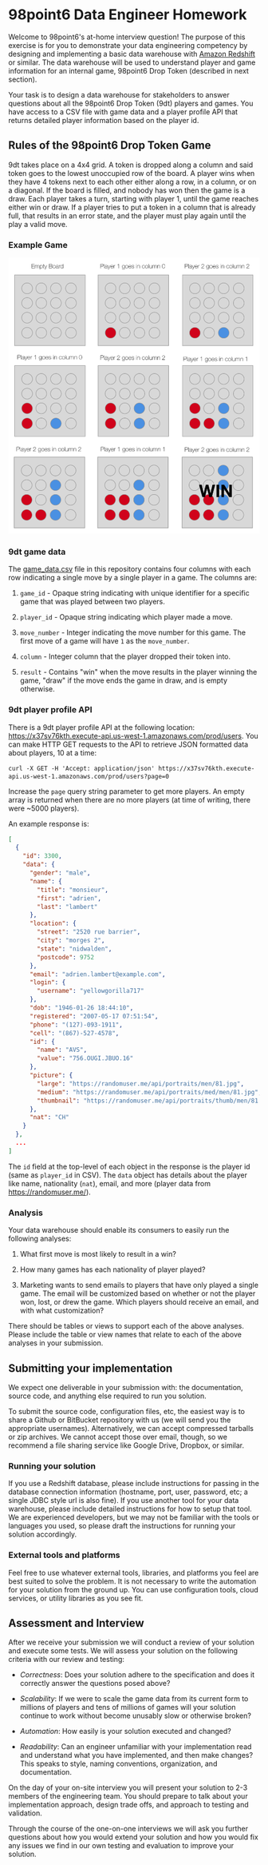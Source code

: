 # 98point6 Data Engineer Homework

Welcome to 98point6's at-home interview question! The purpose of this exercise
is for you to demonstrate your data engineering competency by designing and
implementing a basic data warehouse with [Amazon Redshift][0] or similar. The
data warehouse will be used to understand player and game information for an
internal game, 98point6 Drop Token (described in next section).

[0]: https://aws.amazon.com/redshift/

Your task is to design a data warehouse for stakeholders to answer questions
about all the 98point6 Drop Token (9dt) players and games. You have access to a
CSV file with game data and a player profile API that returns detailed player
information based on the player id.

## Rules of the 98point6 Drop Token Game

9dt takes place on a 4x4 grid. A token is dropped along a column and said token
goes to the lowest unoccupied row of the board. A player wins when they have 4
tokens next to each other either along a row, in a column, or on a diagonal. If
the board is filled, and nobody has won then the game is a draw. Each player
takes a turn, starting with player 1, until the game reaches either win or
draw. If a player tries to put a token in a column that is already full, that
results in an error state, and the player must play again until the play a
valid move.

### Example Game

![samplegame](img/sample_game.png)

### 9dt game data

The [game_data.csv][1] file in this repository contains four columns with each row
indicating a single move by a single player in a game. The columns are:

1. `game_id` - Opaque string indicating with unique identifier for a specific
   game that was played between two players.

2. `player_id` - Opaque string indicating which player made a move.

3. `move_number` - Integer indicating the move number for this game. The first
   move of a game will have `1` as the `move_number`.

4. `column` - Integer column that the player dropped their token into.

5. `result` - Contains "win" when the move results in the player winning the
   game, "draw" if the move ends the game in draw, and is empty otherwise.

[1]: game_data.csv

### 9dt player profile API

There is a 9dt player profile API at the following location:
https://x37sv76kth.execute-api.us-west-1.amazonaws.com/prod/users. You can make
HTTP GET requests to the API to retrieve JSON formatted data about players, 10
at a time:

```
curl -X GET -H 'Accept: application/json' https://x37sv76kth.execute-api.us-west-1.amazonaws.com/prod/users?page=0
```

Increase the `page` query string parameter to get more players. An empty array
is returned when there are no more players (at time of writing, there were
~5000 players).

An example response is:

```json
[
  {
    "id": 3300,
    "data": {
      "gender": "male",
      "name": {
        "title": "monsieur",
        "first": "adrien",
        "last": "lambert"
      },
      "location": {
        "street": "2520 rue barrier",
        "city": "morges 2",
        "state": "nidwalden",
        "postcode": 9752
      },
      "email": "adrien.lambert@example.com",
      "login": {
        "username": "yellowgorilla717"
      },
      "dob": "1946-01-26 18:44:10",
      "registered": "2007-05-17 07:51:54",
      "phone": "(127)-093-1911",
      "cell": "(867)-527-4578",
      "id": {
        "name": "AVS",
        "value": "756.OUGI.JBUO.16"
      },
      "picture": {
        "large": "https://randomuser.me/api/portraits/men/81.jpg",
        "medium": "https://randomuser.me/api/portraits/med/men/81.jpg",
        "thumbnail": "https://randomuser.me/api/portraits/thumb/men/81.jpg"
      },
      "nat": "CH"
    }
  },
  ...
]
```

The `id` field at the top-level of each object in the response is the player id
(same as `player_id` in CSV). The `data` object has details about the player
like name, nationality (`nat`), email, and more (player data from
https://randomuser.me/).

### Analysis

Your data warehouse should enable its consumers to easily run the following
analyses:

1. What first move is most likely to result in a win?

2. How many games has each nationality of player played?

3. Marketing wants to send emails to players that have only played a single
   game. The email will be customized based on whether or not the player won,
   lost, or drew the game. Which players should receive an email, and with what
   customization?

There should be tables or views to support each of the above analyses. Please
include the table or view names that relate to each of the above analyses in
your submission.

## Submitting your implementation

We expect one deliverable in your submission with: the documentation, source
code, and anything else required to run you solution.

To submit the source code, configuration files, etc, the easiest way is to
share a Github or BitBucket repository with us (we will send you the
appropriate usernames). Alternatively, we can accept compressed tarballs or zip
archives. We cannot accept those over email, though, so we recommend a file
sharing service like Google Drive, Dropbox, or similar.

### Running your solution

If you use a Redshift database, please include instructions for passing in the
database connection information (hostname, port, user, password, etc; a single
JDBC style url is also fine). If you use another tool for your data warehouse,
please include detailed instructions for how to setup that tool. We are
experienced developers, but we may not be familiar with the tools or languages
you used, so please draft the instructions for running your solution
accordingly.

### External tools and platforms

Feel free to use whatever external tools, libraries, and platforms you feel are
best suited to solve the problem. It is not necessary to write the automation
for your solution from the ground up. You can use configuration tools, cloud
services, or utility libraries as you see fit.

## Assessment and Interview

After we receive your submission we will conduct a review of your solution and
execute some tests. We will assess your solution on the following criteria with
our review and testing:

* *Correctness*: Does your solution adhere to the specification and does it
   correctly answer the questions posed above?

* *Scalability*: If we were to scale the game data from its current form to
  millions of players and tens of millions of games will your solution continue
  to work without become unusably slow or otherwise broken?

* *Automation*: How easily is your solution executed and changed?

* *Readability*: Can an engineer unfamiliar with your implementation read and
  understand what you have implemented, and then make changes? This speaks to
  style, naming conventions, organization, and documentation.

On the day of your on-site interview you will present your solution to 2-3
members of the engineering team. You should prepare to talk about your
implementation approach, design trade offs, and approach to testing and
validation.

Through the course of the one-on-one interviews we will ask you further
questions about how you would extend your solution and how you would fix any
issues we find in our own testing and evaluation to improve your solution.
